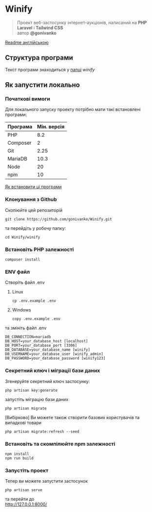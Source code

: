 # Winify
> Проект веб-застосунку інтернет-аукціонів, написаний на **PHP Laravel** і **Tailwind CSS**  
автор **@gonivanko**

[Readme англійською](README.md)

## Структура програми
Текст програми знаходиться у [папці](/winify) *winify* 

## Як запустити локально

### Початкові вимоги
Для локального запуску проекту потрібно мати такі встановлені програми: 

| Програма      | Мін. версія |
| ---           | ---         |
| PHP           | 8.2         |
| Composer      | 2           |
| Git           | 2.25        |
| MariaDB       | 10.3        |
| Node          | 20          |
| npm           | 10          |

[Як встановити ці програми](requirements_installation.md)

### Клонування з Github

Скопіюйте цей репозиторій

```
git clone https://github.com/gonivanko/Winify.git
```

та перейдіть у робочу папку:

```
cd Winify/winify
```

### Встановіть PHP залежності

```
composer install
```

### ENV файл

Створіть файл .env
1. Linux
    ```
    cp .env.example .env
    ```
2. Windows
    ```
    copy .env.example .env
    ```

та змініть файл .env
```
DB_CONNECTION=mariadb
DB_HOST=your_database_host [localhost]
DB_PORT=your_database_port [3306]
DB_DATABASE=your_database_name [winify]
DB_USERNAME=your_database_user [winify_admin]
DB_PASSWORD=your_database_password [winify123]
```

### Секретний ключ і міграції бази даних

Згенеруйте секретний ключ застосунку:
```
php artisan key:generate
```

запустіть міграцію бази даних
```
php artisan migrate
```

[Вибірково] Ви можете також створити базових користувачів та випадкові товари

```
php artisan migrate:refresh --seed
```

### Встановіть та скомпілюйте npm залежності
```
npm install 
npm run build
```

### Запустіть проект

Тепер ви можете запустити застосунок

```
php artisan serve
```

та перейти до   
http://127.0.0.1:8000/